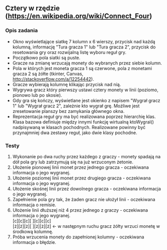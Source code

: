 ## Cztery w rzędzie (<https://en.wikipedia.org/wiki/Connect_Four>)

### Opis zadania

- Okno wyświetlające siatkę 7 kolumn x 6 wierszy, przycisk nad każdą kolumną, informację "Tura gracza 1" lub "Tura gracza 2", przycisk do resetowania gry oraz rozwijalną listę wyboru reguł gry.
- Początkowo pola siatki są puste.
- Gracze na zmianę wrzucają monety do wybranych przez siebie kolumn.
- Pola w których jest moneta gracza 1 są czerwone, pola z monetami gracza 2 są żółte (tkinter, Canvas, <http://stackoverflow.com/a/12254442>).
- Gracze wybierają kolumnę klikając przycisk nad nią.
- Wygrywa gracz który pierwszy ustawi cztery monety w linii (poziomo, pionowo lub po skosie).
- Gdy gra się kończy, wyświetlane jest okienko z napisem "Wygrał gracz 1" lub "Wygrał gracz 2", zależnie kto wygrał grę. Możliwe jest zresetowanie planszy bez zamykania głównego okna.
- Reprezentacja reguł gry ma być realizowana poprzez hierarchię klas. Klasa bazowa definiuje między innymi funkcję wirtualną ktoWygral() nadpisywaną w klasach pochodnych. Realizowane powinny być przynajmniej dwa zestawy reguł, jako dwie klasy pochodne.

### Testy

1. Wykonanie po dwa ruchy przez każdego z graczy - monety spadają na dół pola gry lub zatrzymują się na już wrzuconym żetonie.
2. Ułożenie pionowej linii monet przez jednego gracza - oczekiwana informacja o jego wygranej.
3. Ułożenie poziomej linii monet przez drugiego gracza - oczekiwana informacja o jego wygranej.
4. Ułożenie skośnej linii przez dowolnego gracza - oczekiwana informacja o jego wygranej.
5. Zapełnienie pola gry tak, że żaden gracz nie ułożył linii - oczekiwana informacja o remisie.
6. Ułożenie linii dłuższej niż 4 przez jednego z graczy - oczekiwana informacja o jego wygranej.\
[c][c][c][ ][c][c][c]<br>
[ż][ż][ż][ ][ż][ż][ż] <- w następnym ruchu gracz żółty wrzuci monetę w środkową kolumnę.
7. Próba wrzucenia monety do zapełnionej kolumny - oczekiwana informacja o błędzie.